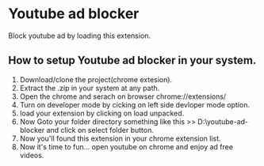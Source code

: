 # Youtube ad blocker
Block youtube ad by loading this extension.

## How to setup Youtube ad blocker in your system.
1. Download/clone the project(chrome extesion).
2. Extract the .zip in your system at any path.
3. Open the chrome and serach on browser chrome://extensions/
4. Turn on developer mode by cicking on left side devloper mode option.
5. load your extension by clicking on load unpacked.
6. Now Goto your folder directory  something like this >> D:\youtube-ad-blocker and click on select folder button.
7. Now you'll found this extension in your chrome extension list.
8. Now it's time to fun... open youtube on chrome and enjoy ad free videos.
